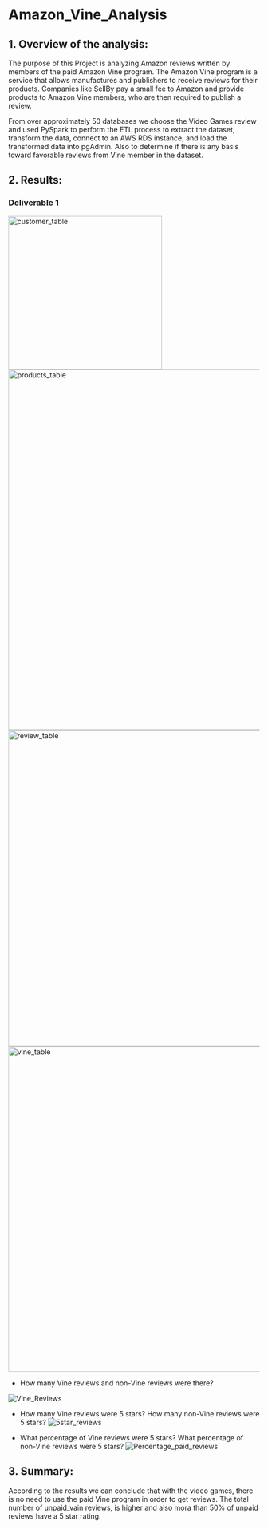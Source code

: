 # Amazon_Vine_Analysis

## 1.	Overview of the analysis:

The purpose of this Project is analyzing Amazon reviews written by members of the paid Amazon Vine program. The Amazon Vine program is a service that allows manufactures and publishers to receive reviews for their products. Companies like SellBy pay a small fee to Amazon and provide products to Amazon Vine members, who are then required to publish a review.

From over approximately 50 databases we choose the Video Games review and used PySpark to perform the ETL  process to extract the dataset, transform the data, connect to an AWS RDS instance, and load the transformed data into pgAdmin. Also to determine if there is any basis toward favorable reviews from Vine member in the dataset.

## 2.	Results: 

### Deliverable 1 
<img width="308" alt="customer_table" src="https://user-images.githubusercontent.com/37987602/151638916-446073c7-e35f-4a6b-bffa-c2b0ea054fb1.png">
<img width="723" alt="products_table" src="https://user-images.githubusercontent.com/37987602/151638926-076f565c-ae68-447c-9822-866a1172891e.png">
<img width="634" alt="review_table" src="https://user-images.githubusercontent.com/37987602/151638929-71d77835-3104-4c52-bfdf-860cd73ab21d.png">
<img width="652" alt="vine_table" src="https://user-images.githubusercontent.com/37987602/151638933-d436944a-13f8-4acb-9e51-eacb30b3da53.png">


- How many Vine reviews and non-Vine reviews were there?

![Vine_Reviews](https://user-images.githubusercontent.com/37987602/151638897-3096b8cf-04fc-4654-801d-e0b49590c659.png)

- How many Vine reviews were 5 stars? How many non-Vine reviews were 5 stars?
![5star_reviews](https://user-images.githubusercontent.com/37987602/151639081-c5443135-b779-42ad-a700-6ba399377c8a.png)

- What percentage of Vine reviews were 5 stars? What percentage of non-Vine reviews were 5 stars?
![Percentage_paid_reviews](https://user-images.githubusercontent.com/37987602/151639089-48e65c7e-78aa-449a-bfd2-288b00e0c81c.png)

## 3. Summary:

According to the results we can conclude that with the video games, there is no need to use the paid Vine program in order to get reviews. The total number of unpaid_vain reviews, is higher and also mora than 50% of unpaid reviews have a 5 star rating. 
